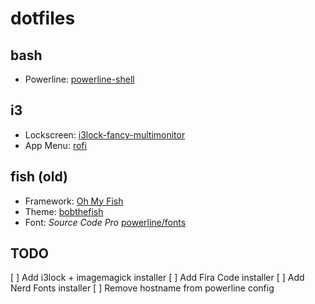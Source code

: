 dotfiles
========

bash
----

* Powerline: [powerline-shell][powerline-shell] 

i3
--

* Lockscreen: [i3lock-fancy-multimonitor][i3lock-fancy-multimonitor]
* App Menu: [rofi][rofi]

fish (old)
----------

 * Framework: [Oh My Fish][oh-my-fish]
 * Theme: [bobthefish][bobthefish]
 * Font: *Source Code Pro* [powerline/fonts][powerline-fonts]

TODO
----

[ ] Add i3lock + imagemagick installer
[ ] Add Fira Code installer
[ ] Add Nerd Fonts installer
[ ] Remove hostname from powerline config

[i3lock-fancy-multimonitor]: https://github.com/guimeira/i3lock-fancy-multimonitor
[oh-my-fish]: https://github.com/oh-my-fish/oh-my-fish
[bobthefish]: https://github.com/oh-my-fish/theme-bobthefish
[powerline-fonts]: https://github.com/powerline/fonts
[powerline-shell]: https://github.com/b-ryan/powerline-shell
[rofi]: https://github.com/DaveDavenport/rofi

